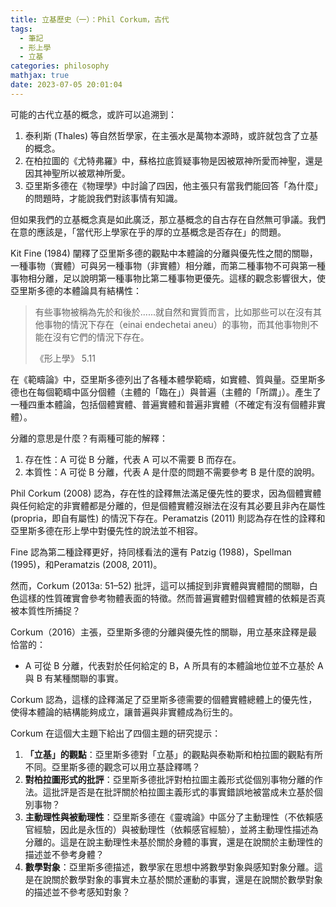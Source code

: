 ```yaml
---
title: 立基歷史（一）：Phil Corkum，古代
tags:
  - 筆記
  - 形上學
  - 立基
categories: philosophy
mathjax: true
date: 2023-07-05 20:01:04
---
```


可能的古代立基的概念，或許可以追溯到：

1. 泰利斯 (Thales) 等自然哲學家，在主張水是萬物本源時，或許就包含了立基的概念。
2. 在柏拉圖的《尤特弗羅》中，蘇格拉底質疑事物是因被眾神所愛而神聖，還是因其神聖所以被眾神所愛。
3. 亞里斯多德在《物理學》中討論了四因，他主張只有當我們能回答「為什麼」的問題時，才能說我們對該事情有知識。

但如果我們的立基概念真是如此廣泛，那立基概念的自古存在自然無可爭議。我們在意的應該是，「當代形上學家在乎的厚的立基概念是否存在」的問題。

<!--more-->


Kit Fine (1984) 闡釋了亞里斯多德的觀點中本體論的分離與優先性之間的關聯，一種事物（實體）可與另一種事物（非實體）相分離，而第二種事物不可與第一種事物相分離，足以說明第一種事物比第二種事物更優先。這樣的觀念影響很大，使亞里斯多德的本體論具有結構性：

> 有些事物被稱為先於和後於......就自然和實質而言，比如那些可以在沒有其他事物的情況下存在（einai endechetai aneu）的事物，而其他事物則不能在沒有它們的情況下存在。
> 
> 《形上學》 5.11

在《範疇論》中，亞里斯多德列出了各種本體學範疇，如實體、質與量。亞里斯多德也在每個範疇中區分個體（主體的「臨在」）與普遍（主體的「所謂」）。產生了一種四重本體論，包括個體實體、普遍實體和普遍非實體（不確定有沒有個體非實體）。

分離的意思是什麼？有兩種可能的解釋：

1. 存在性：A 可從 B 分離，代表 A 可以不需要 B 而存在。
2. 本質性：A 可從 B 分離，代表 A 是什麼的問題不需要參考 B 是什麼的說明。

Phil Corkum (2008) 認為，存在性的詮釋無法滿足優先性的要求，因為個體實體與任何給定的非實體都是分離的，但是個體實體沒辦法在沒有其必要且非內在屬性 (propria，即自有屬性) 的情況下存在。Peramatzis (2011) 則認為存在性的詮釋和亞里斯多德在形上學中對優先性的說法並不相容。

Fine 認為第二種詮釋更好，持同樣看法的還有 Patzig (1988)，Spellman (1995)，和Peramatzis (2008, 2011)。

然而，Corkum (2013a: 51–52) 批評，這可以捕捉到非實體與實體間的關聯，白色這樣的性質確實會參考物體表面的特徵。然而普遍實體對個體實體的依賴是否真被本質性所捕捉？

Corkum（2016）主張，亞里斯多德的分離與優先性的關聯，用立基來詮釋是最恰當的：

- A 可從 B 分離，代表對於任何給定的 B，A 所具有的本體論地位並不立基於 A 與 B 有某種關聯的事實。

Corkum 認為，這樣的詮釋滿足了亞里斯多德需要的個體實體總體上的優先性，使得本體論的結構能夠成立，讓普遍與非實體成為衍生的。

Corkum 在這個大主題下給出了四個主題的研究提示：

1. **「立基」的觀點**：亞里斯多德對「立基」的觀點與泰勒斯和柏拉圖的觀點有所不同。亞里斯多德的觀念可以用立基詮釋嗎？
2. **對柏拉圖形式的批評**：亞里斯多德批評對柏拉圖主義形式從個別事物分離的作法。這批評是否是在批評關於柏拉圖主義形式的事實錯誤地被當成未立基於個別事物？
3. **主動理性與被動理性**：亞里斯多德在《靈魂論》中區分了主動理性（不依賴感官經驗，因此是永恆的）與被動理性（依賴感官經驗），並將主動理性描述為分離的。這是在說主動理性未基於關於身體的事實，還是在說關於主動理性的描述並不參考身體？
4. **數學對象**：亞里斯多德描述，數學家在思想中將數學對象與感知對象分離。這是在說關於數學對象的事實未立基於關於運動的事實，還是在說關於數學對象的描述並不參考感知對象？
